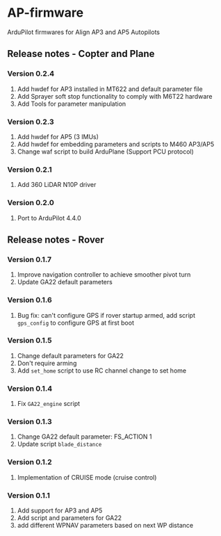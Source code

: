 # AP-firmware
ArduPilot firmwares for Align AP3 and AP5 Autopilots

## Release notes - Copter and Plane
### Version 0.2.4
1. Add hwdef for AP3 installed in MT622 and default parameter file
1. Add Sprayer soft stop functionality to comply with M6T22 hardware
1. Add Tools for parameter manipulation

### Version 0.2.3
1. Add hwdef for AP5 (3 IMUs)
1. Add hwdef for embedding parameters and scripts to M460 AP3/AP5
1. Change waf script to build ArduPlane (Support PCU protocol)

### Version 0.2.1
1. Add 360 LiDAR N10P driver

### Version 0.2.0
1. Port to ArduPilot 4.4.0

## Release notes - Rover
### Version 0.1.7
1. Improve navigation controller to achieve smoother pivot turn
1. Update GA22 default parameters

### Version 0.1.6
1. Bug fix: can't configure GPS if rover startup armed, add script `gps_config` to configure GPS at first boot

### Version 0.1.5
1. Change default parameters for GA22
1. Don't require arming
1. Add `set_home` script to use RC channel change to set home

### Version 0.1.4
1. Fix `GA22_engine` script

### Version 0.1.3
1. Change GA22 default parameter: FS_ACTION 1
1. Update script `blade_distance`

### Version 0.1.2
1. Implementation of CRUISE mode (cruise control)

### Version 0.1.1
1. Add support for AP3 and AP5
1. Add script and parameters for GA22
1. add different WPNAV parameters based on next WP distance 
